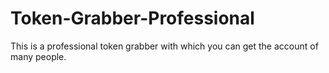 # Token-Grabber-Professional
This is a professional token grabber with which you can get the account of many people.

